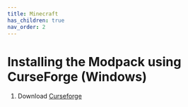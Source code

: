 ```yaml
---
title: Minecraft
has_children: true
nav_order: 2
---
```


# Installing the Modpack using CurseForge (Windows)

1. Download [Curseforge](https://download.curseforge.com/)
